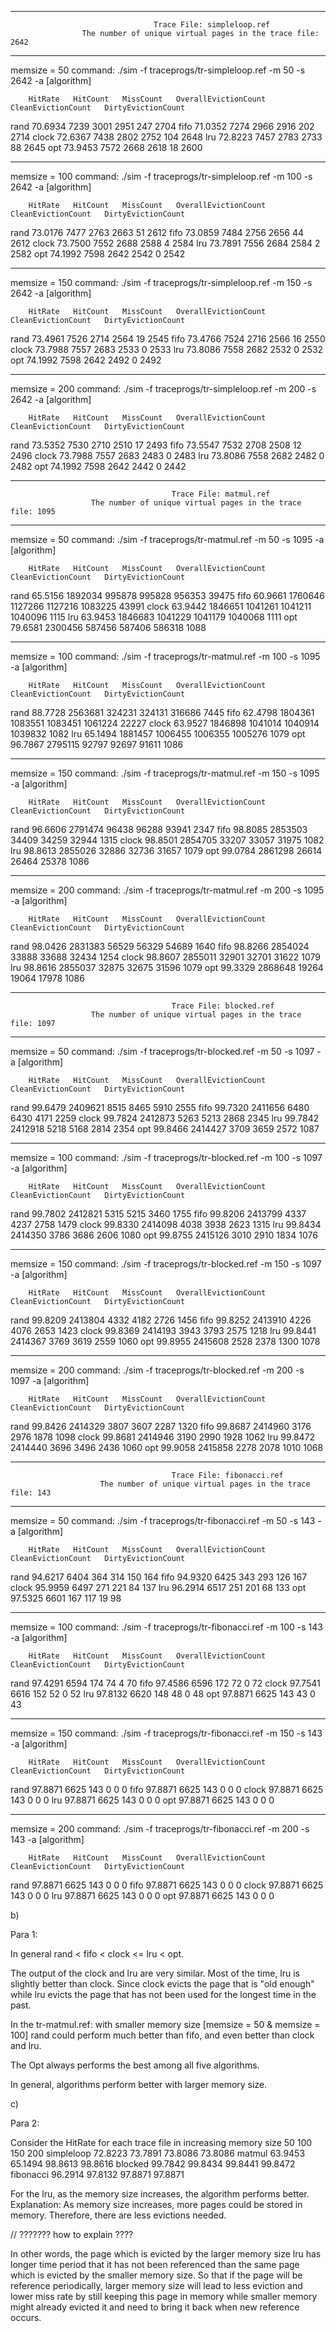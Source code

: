 --------------------------------------------------------------------------------------------------------
                                    Trace File: simpleloop.ref
                    The number of unique virtual pages in the trace file: 2642
--------------------------------------------------------------------------------------------------------
memsize = 50    command: ./sim -f traceprogs/tr-simpleloop.ref -m 50 -s 2642 -a [algorithm]

        HitRate   HitCount   MissCount   OverallEvictionCount   CleanEvictionCount   DirtyEvictionCount
rand    70.6934     7239        3001            2951                   247                  2704
fifo    71.0352     7274        2966            2916                   202                  2714
clock   72.6367     7438        2802            2752                   104                  2648
lru     72.8223     7457        2783            2733                   88                   2645
opt     73.9453     7572        2668            2618                   18                   2600

********************************************************************************************************

memsize = 100   command: ./sim -f traceprogs/tr-simpleloop.ref -m 100 -s 2642 -a [algorithm]

        HitRate   HitCount   MissCount   OverallEvictionCount   CleanEvictionCount   DirtyEvictionCount
rand    73.0176     7477        2763            2663                    51                  2612
fifo    73.0859     7484        2756            2656                    44                  2612
clock   73.7500     7552        2688            2588                    4                   2584
lru     73.7891     7556        2684            2584                    2                   2582
opt     74.1992     7598        2642            2542                    0                   2542

********************************************************************************************************

memsize = 150   command: ./sim -f traceprogs/tr-simpleloop.ref -m 150 -s 2642 -a [algorithm]

        HitRate   HitCount   MissCount   OverallEvictionCount   CleanEvictionCount   DirtyEvictionCount
rand    73.4961     7526        2714            2564                    19                  2545
fifo    73.4766     7524        2716            2566                    16                  2550
clock   73.7988     7557        2683            2533                    0                   2533
lru     73.8086     7558        2682            2532                    0                   2532
opt     74.1992     7598        2642            2492                    0                   2492

********************************************************************************************************

memsize = 200   command: ./sim -f traceprogs/tr-simpleloop.ref -m 200 -s 2642 -a [algorithm]

        HitRate   HitCount   MissCount   OverallEvictionCount   CleanEvictionCount   DirtyEvictionCount
rand    73.5352     7530        2710            2510                    17                  2493
fifo    73.5547     7532        2708            2508                    12                  2496
clock   73.7988     7557        2683            2483                    0                   2483
lru     73.8086     7558        2682            2482                    0                   2482
opt     74.1992     7598        2642            2442                    0                   2442




--------------------------------------------------------------------------------------------------------
                                        Trace File: matmul.ref
                      The number of unique virtual pages in the trace file: 1095
--------------------------------------------------------------------------------------------------------
memsize = 50    command: ./sim -f traceprogs/tr-matmul.ref -m 50 -s 1095 -a [algorithm]

        HitRate   HitCount   MissCount   OverallEvictionCount   CleanEvictionCount   DirtyEvictionCount
rand    65.5156   1892034     995878            995828                956353                39475
fifo    60.9661   1760646     1127266           1127216               1083225               43991
clock   63.9442   1846651     1041261           1041211               1040096               1115
lru     63.9453   1846683     1041229           1041179               1040068               1111
opt     79.6581   2300456     587456            587406                586318                1088

********************************************************************************************************

memsize = 100   command: ./sim -f traceprogs/tr-matmul.ref -m 100 -s 1095 -a [algorithm]

        HitRate   HitCount   MissCount   OverallEvictionCount   CleanEvictionCount   DirtyEvictionCount
rand    88.7728   2563681     324231            324131                316686                7445
fifo    62.4798   1804361     1083551           1083451               1061224               22227
clock   63.9527   1846898     1041014           1040914               1039832               1082
lru     65.1494   1881457     1006455           1006355               1005276               1079
opt     96.7867   2795115     92797             92697                 91611                 1086

********************************************************************************************************

memsize = 150   command: ./sim -f traceprogs/tr-matmul.ref -m 150 -s 1095 -a [algorithm]

        HitRate   HitCount   MissCount   OverallEvictionCount   CleanEvictionCount   DirtyEvictionCount
rand    96.6606   2791474      96438            96288                  93941                2347
fifo    98.8085   2853503      34409            34259                  32944                1315
clock   98.8501   2854705      33207            33057                  31975                1082
lru     98.8613   2855026      32886            32736                  31657                1079
opt     99.0784   2861298      26614            26464                  25378                1086

********************************************************************************************************

memsize = 200   command: ./sim -f traceprogs/tr-matmul.ref -m 200 -s 1095 -a [algorithm]

        HitRate   HitCount   MissCount   OverallEvictionCount   CleanEvictionCount   DirtyEvictionCount
rand    98.0426   2831383      56529            56329                 54689                 1640
fifo    98.8266   2854024      33888            33688                 32434                 1254
clock   98.8607   2855011      32901            32701                 31622                 1079
lru     98.8616   2855037      32875            32675                 31596                 1079
opt     99.3329   2868648      19264            19064                 17978                 1086




--------------------------------------------------------------------------------------------------------
                                        Trace File: blocked.ref
                      The number of unique virtual pages in the trace file: 1097
--------------------------------------------------------------------------------------------------------
memsize = 50    command: ./sim -f traceprogs/tr-blocked.ref -m 50 -s 1097 -a [algorithm]

        HitRate   HitCount   MissCount   OverallEvictionCount   CleanEvictionCount   DirtyEvictionCount
rand    99.6479   2409621      8515              8465                  5910                 2555
fifo    99.7320   2411656      6480              6430                  4171                 2259
clock   99.7824   2412873      5263              5213                  2868                 2345
lru     99.7842   2412918      5218              5168                  2814                 2354
opt     99.8466   2414427      3709              3659                  2572                 1087

********************************************************************************************************

memsize = 100   command: ./sim -f traceprogs/tr-blocked.ref -m 100 -s 1097 -a [algorithm]

        HitRate   HitCount   MissCount   OverallEvictionCount   CleanEvictionCount   DirtyEvictionCount
rand    99.7802   2412821      5315              5215                  3460                 1755
fifo    99.8206   2413799      4337              4237                  2758                 1479
clock   99.8330   2414098      4038              3938                  2623                 1315
lru     99.8434   2414350      3786              3686                  2606                 1080
opt     99.8755   2415126      3010              2910                  1834                 1076

********************************************************************************************************

memsize = 150   command: ./sim -f traceprogs/tr-blocked.ref -m 150 -s 1097 -a [algorithm]

        HitRate   HitCount   MissCount   OverallEvictionCount   CleanEvictionCount   DirtyEvictionCount
rand    99.8209   2413804      4332              4182                  2726                 1456
fifo    99.8252   2413910      4226              4076                  2653                 1423
clock   99.8369   2414193      3943              3793                  2575                 1218
lru     99.8441   2414367      3769              3619                  2559                 1060
opt     99.8955   2415608      2528              2378                  1300                 1078

********************************************************************************************************

memsize = 200   command: ./sim -f traceprogs/tr-blocked.ref -m 200 -s 1097 -a [algorithm]

        HitRate   HitCount   MissCount   OverallEvictionCount   CleanEvictionCount   DirtyEvictionCount
rand    99.8426   2414329      3807              3607                  2287                 1320
fifo    99.8687   2414960      3176              2976                  1878                 1098
clock   99.8681   2414946      3190              2990                  1928                 1062
lru     99.8472   2414440      3696              3496                  2436                 1060
opt     99.9058   2415858      2278              2078                  1010                 1068




--------------------------------------------------------------------------------------------------------
                                        Trace File: fibonacci.ref
                        The number of unique virtual pages in the trace file: 143
--------------------------------------------------------------------------------------------------------
memsize = 50    command: ./sim -f traceprogs/tr-fibonacci.ref -m 50 -s 143 -a [algorithm]

        HitRate   HitCount   MissCount   OverallEvictionCount   CleanEvictionCount   DirtyEvictionCount
rand    94.6217     6404        364              314                   150                  164
fifo    94.9320     6425        343              293                   126                  167
clock   95.9959     6497        271              221                   84                   137
lru     96.2914     6517        251              201                   68                   133
opt     97.5325     6601        167              117                   19                   98

********************************************************************************************************

memsize = 100   command: ./sim -f traceprogs/tr-fibonacci.ref -m 100 -s 143 -a [algorithm]

        HitRate   HitCount   MissCount   OverallEvictionCount   CleanEvictionCount   DirtyEvictionCount
rand    97.4291     6594        174               74                    4                    70
fifo    97.4586     6596        172               72                    0                    72
clock   97.7541     6616        152               52                    0                    52
lru     97.8132     6620        148               48                    0                    48
opt     97.8871     6625        143               43                    0                    43

********************************************************************************************************

memsize = 150   command: ./sim -f traceprogs/tr-fibonacci.ref -m 150 -s 143 -a [algorithm]

        HitRate   HitCount   MissCount   OverallEvictionCount   CleanEvictionCount   DirtyEvictionCount
rand    97.8871     6625        143               0                     0                     0
fifo    97.8871     6625        143               0                     0                     0
clock   97.8871     6625        143               0                     0                     0
lru     97.8871     6625        143               0                     0                     0
opt     97.8871     6625        143               0                     0                     0

********************************************************************************************************

memsize = 200   command: ./sim -f traceprogs/tr-fibonacci.ref -m 200 -s 143 -a [algorithm]

        HitRate   HitCount   MissCount   OverallEvictionCount   CleanEvictionCount   DirtyEvictionCount
rand    97.8871     6625        143               0                     0                     0
fifo    97.8871     6625        143               0                     0                     0
clock   97.8871     6625        143               0                     0                     0
lru     97.8871     6625        143               0                     0                     0
opt     97.8871     6625        143               0                     0                     0

b)

Para 1:

In general rand < fifo < clock <= lru < opt.

The output of the clock and lru are very similar. Most of the time, lru is slightly better than clock.
Since clock evicts the page that is "old enough" while lru evicts the page that has not been used for the longest time in the past.

In the tr-matmul.ref: with smaller memory size [memsize = 50 & memsize = 100] rand could perform much better than fifo, and even better than clock and lru.

The Opt always performs the best among all five algorithms.

In general, algorithms perform better with larger memory size.

c)

Para 2:

Consider the HitRate for each trace file in increasing memory size
                   50         100          150         200
simpleloop      72.8223     73.7891      73.8086     73.8086
matmul          63.9453     65.1494      98.8613     98.8616
blocked         99.7842     99.8434      99.8441     99.8472
fibonacci       96.2914     97.8132      97.8871     97.8871

For the lru, as the memory size increases, the algorithm performs better.
Explanation:
As memory size increases, more pages could be stored in memory. Therefore, there are less
evictions needed.

// ??????? how to explain ????

In other words, the page which is evicted by the larger memory size lru
has longer time period that it has not been referenced than the same page which is evicted
by the smaller memory size. So that if the page will be reference periodically,
larger memory size will lead to less eviction and lower miss rate by still keeping this
page in memory while smaller memory might already evicted it and need to bring
it back when new reference occurs.

<!-- Also, when the algorithm evicts a page, the page which has been evicted will have longer
time period that it has not been referenced when memory size is bigger. -->

